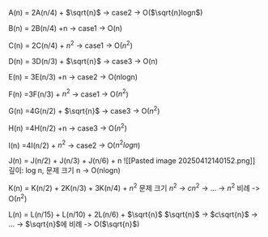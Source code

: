 A(n) = 2A(n/4) + $\sqrt{n}$ -> case2 -> O($\sqrt{n}logn$)

B(n) = 2B(n/4) +n -> case1 -> O(n)

C(n) = 2C(n/4) + $n^2$ -> case1 -> O($n^2$)

D(n) = 3D(n/3) + $\sqrt{n}$ -> case3 -> O(n)

E(n) = 3E(n/3) +n -> case2 -> O(nlogn)

F(n) =3F(n/3) + $n^2$ -> case1 -> O($n^2$)

G(n) =4G(n/2) + $\sqrt{n}$ -> case3 -> O($n^2$)

H(n) =4H(n/2) +n -> case3 -> O($n^2$)

I(n) =4I(n/2) + $n^2$ -> case2 -> O($n^2logn$)

J(n) = J(n/2) + J(n/3) + J(n/6) + n
![[Pasted image 20250412140152.png]]
깊이:  log n, 문제 크기 n -> O(nlogn)

K(n) = K(n/2) + 2K(n/3) + 3K(n/4) + $n^2$
문제 크기 $n^2$ -> $cn^2$ -> ... -> $n^2$ 비례 -> O($n^2$)

L(n) = L(n/15) + L(n/10) + 2L(n/6) + $\sqrt{n}$
$\sqrt{n}$ -> $c\sqrt{n}$ -> ... -> $\sqrt{n}$에 비례 -> O($\sqrt{n}$)




                                                                                                                                                                                                                                                                                                                                                                                                                                                                                                                                                                                                                                                                                                                                                                                                                                                                                                                                                                                                                                                                                                                                                                                                                                                                                                                                                                                                                                                                                                                                                                                                                                                                                                                                                                                                                                                                                                                                                                                                                                                                                                                                                                                                                                                                                                                                                                                                                                                                                                                                                                                                                                                                                                                                                                                                                                                                                                                                                                                                                                                                                                                                                                                                                                                                                                                                                                                                                                                                                                                                                                                                                                                                                                                                                                                                                                                                                                                                                                                                                                                                                                                                                                                                                                             
